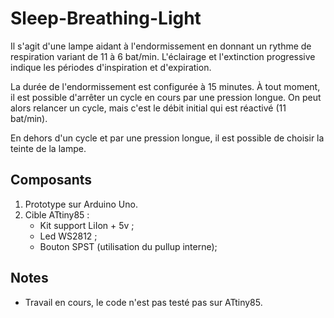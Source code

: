 # Sleep-Breathing-Light

Il s'agit d'une lampe aidant à l'endormissement en donnant un rythme de respiration variant de 11 à 6 bat/min. L'éclairage et l'extinction progressive indique les périodes d'inspiration et d'expiration.

La durée de l'endormissement est configurée à 15 minutes. À tout moment, il est possible d'arrêter un cycle en cours par une pression longue. On peut alors relancer un cycle, mais c'est le débit initial qui est réactivé (11 bat/min).

En dehors d'un cycle et par une pression longue, il est possible de choisir la teinte de la lampe.

## Composants
1. Prototype sur Arduino Uno.
2. Cible ATtiny85 :
	* Kit support LiIon + 5v ;
	* Led WS2812 ;
	* Bouton SPST (utilisation du pullup interne);

## Notes
* Travail en cours, le code n'est pas testé pas sur ATtiny85.